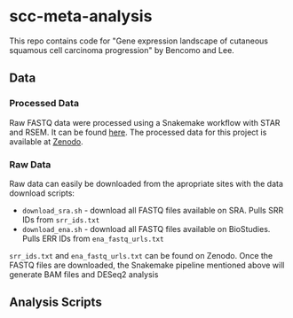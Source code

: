 # scc-meta-analysis
This repo contains code for "Gene expression landscape of cutaneous squamous cell carcinoma progression" by Bencomo and Lee. 

## Data
### Processed Data
Raw FASTQ data were processed using a Snakemake workflow with STAR and RSEM. 
It can be found [here](https://github.com/tjbencomo/nmsc-star).
The processed data for this project is available at [Zenodo](https://zenodo.org/records/10272679).

### Raw Data
Raw data can easily be downloaded from the apropriate sites with the data download scripts:

* `download_sra.sh` - download all FASTQ files available on SRA. Pulls SRR IDs from `srr_ids.txt`
* `download_ena.sh` - download all FASTQ files available on BioStudies. Pulls ERR IDs from `ena_fastq_urls.txt`

`srr_ids.txt` and `ena_fastq_urls.txt` can be found on Zenodo. Once the FASTQ files are downloaded, the Snakemake pipeline mentioned
above will generate BAM files and DESeq2 analysis

## Analysis Scripts


